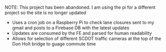 NOTE: This project has been abandoned. I am using the pi for a different project so the site is no longer updated

- Uses a cron job on a Raspberry Pi to check lane closures sent to my gmail and posts to a Firebase DB with the latest updates
- Updates are consumed by the FE and parsed for human readability
- Allows for selection of different SCDOT traffic cameras at the top of the Don Holt bridge to guage commute time
